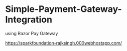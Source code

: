 # Simple-Payment-Gateway-Integration
using Razor Pay Gateway

https://sparkfoundation-rajksingh.000webhostapp.com/
